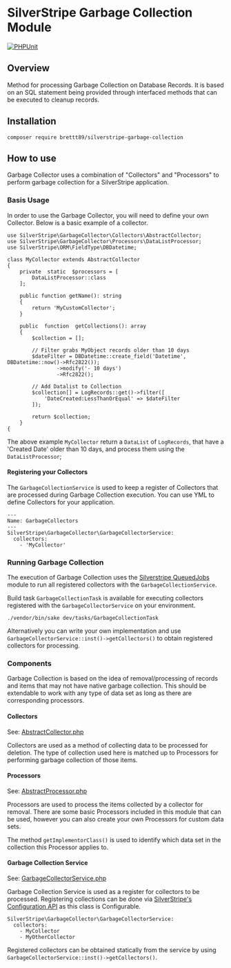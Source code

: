
# SilverStripe Garbage Collection Module

[![PHPUnit](https://github.com/brettt89/silverstripe-garbage-collector/actions/workflows/php.yml/badge.svg)](https://github.com/brettt89/silverstripe-garbage-collector/actions/workflows/php.yml)

## Overview

Method for processing Garbage Collection on Database Records. It is based on an SQL statement being provided through interfaced methods that can be executed to cleanup records.

## Installation

```
composer require brettt89/silverstripe-garbage-collection
```

## How to use

Garbage Collector uses a combination of "Collectors" and "Processors" to perform garbage collection for a SilverStripe application.

### Basis Usage

In order to use the Garbage Collector, you will need to define your own Collector. Below is a basic example of a collector.

```
use SilverStripe\GarbageCollector\Collectors\AbstractCollector;
use SilverStripe\GarbageCollector\Processors\DataListProcessor;
use SilverStripe\ORM\FieldType\DBDatetime;

class MyCollector extends AbstractCollector
{
	private  static  $processors = [
		DataListProcessor::class
	];
	
	public function getName(): string
	{
		return 'MyCustomCollector';
	}

	public  function  getCollections(): array
	{
		$collection = [];

		// Filter grabs MyObject records older than 10 days
		$dateFilter = DBDatetime::create_field('Datetime', DBDatetime::now()->Rfc2822());
				->modify('- 10 days')
				->Rfc2822();
		
		// Add Datalist to Collection
		$collection[] = LogRecords::get()->filter([
			'DateCreated:LessThanOrEqual' => $dateFilter
		]);

		return $collection;
	}
{
```

The above example `MyCollector` return a `DataList` of `LogRecords`, that have a 'Created Date' older than 10 days, and process them using the `DataListProcessor`;

#### Registering your Collectors

The `GarbageCollectionService` is used to keep a register of Collectors that are processed during Garbage Collection execution. You can use YML to define Collectors for your application.

```
---
Name: GarbageCollectors
---
SilverStripe\GarbageCollector\GarbageCollectorService:
  collectors:
	- 'MyCollector'
```

### Running Garbage Collection

The execution of Garbage Collection uses the [Silverstripe QueuedJobs](https://github.com/symbiote/silverstripe-queuedjobs/) module to run all registered collectors with the `GarbageCollectionService`.

Build task `GarbageCollectionTask` is available for executing collectors registered with the `GarbageCollectorService` on your environment.

```
./vendor/bin/sake dev/tasks/GarbageCollectionTask
```
Alternatively you can write your own implementation and use `GarbageCollectorService::inst()->getCollectors()` to obtain registered collectors for processing.

### Components

Garbage Collection is based on the idea of removal/processing of records and items that may not have native garbage collection. This should be extendable to work with any type of data set as long as there are corresponding processors.

#### Collectors

See: [AbstractCollector.php](./src/Collectors/AbstractCollector.php)

Collectors are used as a method of collecting data to be processed for deletion. The type of collection used here is matched up to Processors for performing garbage collection of those items.

#### Processors

See: [AbstractProcessor.php](./src/Processors/AbstractProcessor.php)

Processors are used to process the items collected by a collector for removal. There are some basic Processors included in this module that can be used, however you can also create your own Processors for custom data sets.

The method `getImplementorClass()` is used to identify which data set in the collection this Processor applies to.

#### Garbage Collection Service

See: [GarbageCollectorService.php](./src/GarbageCollectorService.php)

Garbage Collection Service is used as a register for collectors to be processed. Registering collections can be done via [SilverStripe's Configuration API](https://docs.silverstripe.org/en/4/developer_guides/configuration/configuration/) as this class is Configurable.

```
SilverStripe\GarbageCollector\GarbageCollectorService:
  collectors:
	- MyCollector
	- MyOtherCollector
```
Registered collectors can be obtained statically from the service by using `GarbageCollectorService::inst()->getCollectors()`.